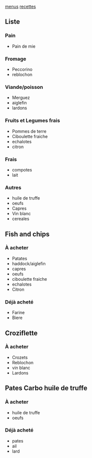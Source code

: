 [menus](/menu.html)
[recettes](/recipe.html)

## Liste
### Pain
- Pain de mie
### Fromage
- Peccorino
- reblochon
### Viande/poisson
- Merguez
- aiglefin
- lardons
### Fruits et Legumes frais
- Pommes de terre
- Ciboulette fraiche
- echalotes
- citron
### Frais
- compotes
- lait
### Autres
- huile de truffe
- oeufs
- Capres
- Vin blanc
- cereales

## Fish and chips
### À acheter
- Patates
- haddock/aiglefin
- capres
- oeufs
- ciboulette fraiche
- echalotes
- Citron
### Déjà acheté 
- Farine
- Biere

## Croziflette
### À acheter
- Crozets
- Reblochon
- vin blanc
- Lardons

## Pates Carbo huile de truffe
### À acheter
- huile de truffe
- oeufs
### Déjà acheté 
- pates
- ail
- lard
